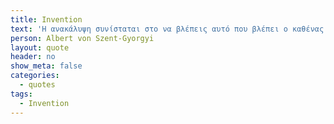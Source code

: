 ```yaml
---
title: Invention
text: 'Η ανακάλυψη συνίσταται στο να βλέπεις αυτό που βλέπει ο καθένας και να σκέφτεσαι αυτό που δεν σκέφτεται κανένας.'
person: Albert von Szent-Gyorgyi
layout: quote
header: no
show_meta: false
categories:
  - quotes
tags:
  - Invention
---
```

